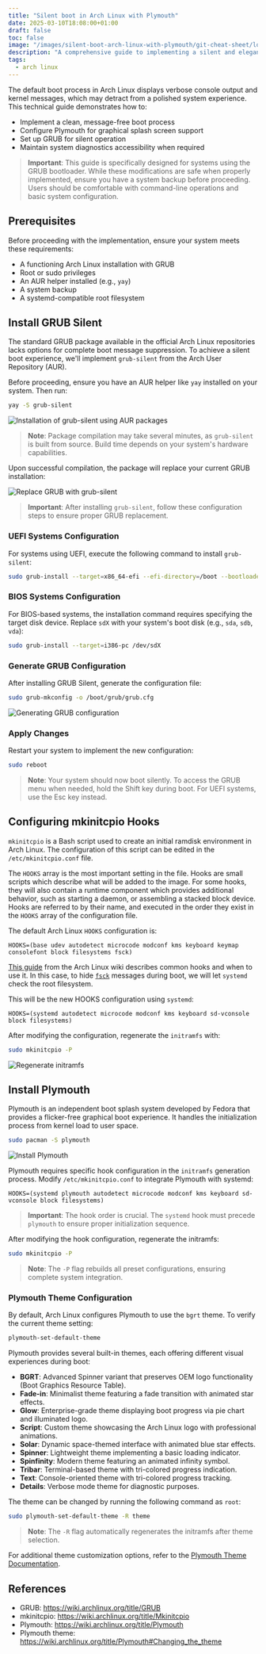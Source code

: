```yaml
---
title: "Silent boot in Arch Linux with Plymouth"
date: 2025-03-10T18:08:00+01:00
draft: false
toc: false
image: "/images/silent-boot-arch-linux-with-plymouth/git-cheat-sheet/logo.png"
description: "A comprehensive guide to implementing a silent and elegant boot process in Arch Linux using Plymouth and GRUB silent"
tags:
  - arch linux
---
```


The default boot process in Arch Linux displays verbose console output and kernel messages, which may detract from a polished system experience. This technical guide demonstrates how to:

- Implement a clean, message-free boot process
- Configure Plymouth for graphical splash screen support
- Set up GRUB for silent operation
- Maintain system diagnostics accessibility when required

> **Important**: This guide is specifically designed for systems using the GRUB bootloader. While these modifications are safe when properly implemented, ensure you have a system backup before proceeding. Users should be comfortable with command-line operations and basic system configuration.

## Prerequisites

Before proceeding with the implementation, ensure your system meets these requirements:

- A functioning Arch Linux installation with GRUB
- Root or sudo privileges
- An AUR helper installed (e.g., `yay`)
- A system backup
- A systemd-compatible root filesystem


## Install GRUB Silent

The standard GRUB package available in the official Arch Linux repositories lacks options for complete boot message suppression. To achieve a silent boot experience, we'll implement `grub-silent` from the Arch User Repository (AUR).

Before proceeding, ensure you have an AUR helper like `yay` installed on your system. Then run:

```bash
yay -S grub-silent
```

![Installation of grub-silent using AUR packages](/images/silent-boot-arch-linux-with-plymouth/install-grub-silent.jpg#center)

> **Note**: Package compilation may take several minutes, as `grub-silent` is built from source. Build time depends on your system's hardware capabilities.

Upon successful compilation, the package will replace your current GRUB installation:

![Replace GRUB with grub-silent](/images/silent-boot-arch-linux-with-plymouth/replace-grub-with-grub-silent.jpg#center)

> **Important**: After installing `grub-silent`, follow these configuration steps to ensure proper GRUB replacement.

### UEFI Systems Configuration

For systems using UEFI, execute the following command to install `grub-silent`:

```bash
sudo grub-install --target=x86_64-efi --efi-directory=/boot --bootloader-id=GRUB
```

### BIOS Systems Configuration

For BIOS-based systems, the installation command requires specifying the target disk device. Replace `sdX` with your system's boot disk (e.g., `sda`, `sdb`, `vda`):

```bash
sudo grub-install --target=i386-pc /dev/sdX
```

### Generate GRUB Configuration

After installing GRUB Silent, generate the configuration file:

```bash
sudo grub-mkconfig -o /boot/grub/grub.cfg
```

![Generating GRUB configuration](/images/silent-boot-arch-linux-with-plymouth/grub-mkconfig.jpg#center)

### Apply Changes

Restart your system to implement the new configuration:

```bash
sudo reboot
```

> **Note**: Your system should now boot silently. To access the GRUB menu when needed, hold the Shift key during boot. For UEFI systems, use the Esc key instead.


## Configuring mkinitcpio Hooks

`mkinitcpio` is a Bash script used to create an initial ramdisk environment in Arch Linux. The configuration of this script can be edited in the `/etc/mkinitcpio.conf` file.

The `HOOKS` array is the most important setting in the file. Hooks are small scripts which describe what will be added to the image. For some hooks, they will also contain a runtime component which provides additional behavior, such as starting a daemon, or assembling a stacked block device. Hooks are referred to by their name, and executed in the order they exist in the `HOOKS` array of the configuration file.

The default Arch Linux `HOOKS` configuration is:

```
HOOKS=(base udev autodetect microcode modconf kms keyboard keymap consolefont block filesystems fsck)
```

[This guide](https://wiki.archlinux.org/title/Mkinitcpio#Common_hooks) from the Arch Linux wiki describes common hooks and when to use it. In this case, to hide [`fsck`](https://wiki.archlinux.org/title/Silent_boot#fsck) messages during boot, we will let `systemd` check the root filesystem.

This will be the new HOOKS configuration using `systemd`:

```
HOOKS=(systemd autodetect microcode modconf kms keyboard sd-vconsole block filesystems)
```

After modifying the configuration, regenerate the `initramfs` with:

```bash
sudo mkinitcpio -P
```

![Regenerate initramfs](/images/silent-boot-arch-linux-with-plymouth/mkinitcpio.jpg#center)

## Install Plymouth

Plymouth is an independent boot splash system developed by Fedora that provides a flicker-free graphical boot experience. It handles the initialization process from kernel load to user space.

```bash
sudo pacman -S plymouth
```

![Install Plymouth](/images/silent-boot-arch-linux-with-plymouth/install-plymouth.jpg#center)


Plymouth requires specific hook configuration in the `initramfs` generation process. Modify `/etc/mkinitcpio.conf` to integrate Plymouth with systemd:

```
HOOKS=(systemd plymouth autodetect microcode modconf kms keyboard sd-vconsole block filesystems)
```

> **Important**: The hook order is crucial. The `systemd` hook must precede `plymouth` to ensure proper initialization sequence.

After modifying the hook configuration, regenerate the initramfs:

```bash
sudo mkinitcpio -P
```

> **Note**: The `-P` flag rebuilds all preset configurations, ensuring complete system integration.

### Plymouth Theme Configuration

By default, Arch Linux configures Plymouth to use the `bgrt` theme. To verify the current theme setting:

```bash
plymouth-set-default-theme
```

Plymouth provides several built-in themes, each offering different visual experiences during boot:

* **BGRT**: Advanced Spinner variant that preserves OEM logo functionality (Boot Graphics Resource Table).
* **Fade-in**: Minimalist theme featuring a fade transition with animated star effects.
* **Glow**: Enterprise-grade theme displaying boot progress via pie chart and illuminated logo.
* **Script**: Custom theme showcasing the Arch Linux logo with professional animations.
* **Solar**: Dynamic space-themed interface with animated blue star effects.
* **Spinner**: Lightweight theme implementing a basic loading indicator.
* **Spinfinity**: Modern theme featuring an animated infinity symbol.
* **Tribar**: Terminal-based theme with tri-colored progress indication.
* **Text**: Console-oriented theme with tri-colored progress tracking.
* **Details**: Verbose mode theme for diagnostic purposes.

The theme can be changed by running the following command as `root`:

```bash
sudo plymouth-set-default-theme -R theme
```

> **Note**: The `-R` flag automatically regenerates the initramfs after theme selection.

For additional theme customization options, refer to the [Plymouth Theme Documentation](https://wiki.archlinux.org/title/Plymouth#Changing_the_theme).

## References
* GRUB: https://wiki.archlinux.org/title/GRUB
* mkinitcpio: https://wiki.archlinux.org/title/Mkinitcpio
* Plymouth: https://wiki.archlinux.org/title/Plymouth
* Plymouth theme: https://wiki.archlinux.org/title/Plymouth#Changing_the_theme


